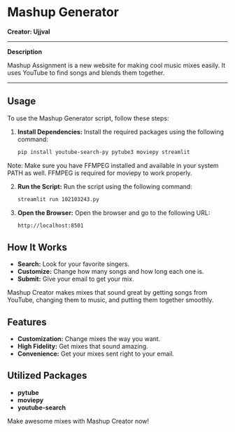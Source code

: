 # **Mashup Generator**

**Creator: Ujjval**

---

**Description**

Mashup Assignment is a new website for making cool music mixes easily. It uses YouTube to find songs and blends them together.

---

## **Usage**
To use the Mashup Generator script, follow these steps:

1. **Install Dependencies:** Install the required packages using the following command:
   ```bash
   pip install youtube-search-py pytube3 moviepy streamlit
    ```
  Note: Make sure you have FFMPEG installed and available in your system PATH as well. FFMPEG is required for moviepy to work properly.

2. **Run the Script:** Run the script using the following command:
    ```bash
    streamlit run 102103243.py
    ```
3. **Open the Browser:** Open the browser and go to the following URL:
    ```bash
    http://localhost:8501
    ```
## How It Works

- **Search:** Look for your favorite singers.
- **Customize:** Change how many songs and how long each one is.
- **Submit:** Give your email to get your mix.

Mashup Creator makes mixes that sound great by getting songs from YouTube, changing them to music, and putting them together smoothly.

## Features

- **Customization:** Change mixes the way you want.
- **High Fidelity:** Get mixes that sound amazing.
- **Convenience:** Get your mixes sent right to your email.

## Utilized Packages

- **pytube**
- **moviepy**
- **youtube-search**

Make awesome mixes with Mashup Creator now!
